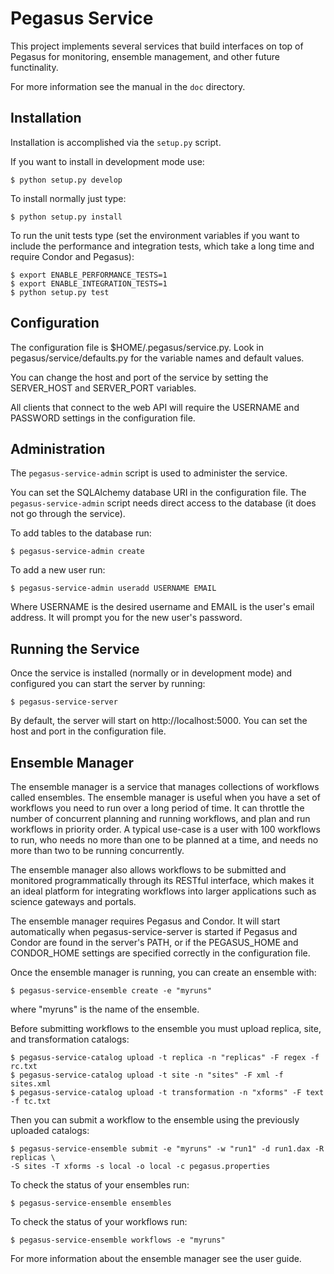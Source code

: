 Pegasus Service
===============
This project implements several services that build interfaces on top of 
Pegasus for monitoring, ensemble management, and other future functinality.

For more information see the manual in the `doc` directory.

Installation
------------
Installation is accomplished via the `setup.py` script.

If you want to install in development mode use:

    $ python setup.py develop

To install normally just type:

    $ python setup.py install

To run the unit tests type (set the environment variables if you want to
include the performance and integration tests, which take a long time and
require Condor and Pegasus):

    $ export ENABLE_PERFORMANCE_TESTS=1
    $ export ENABLE_INTEGRATION_TESTS=1
    $ python setup.py test

Configuration
-------------
The configuration file is $HOME/.pegasus/service.py. Look in
pegasus/service/defaults.py for the variable names and default values.

You can change the host and port of the service by setting the SERVER\_HOST
and SERVER\_PORT variables.

All clients that connect to the web API will require the USERNAME and
PASSWORD settings in the configuration file.

Administration
--------------
The `pegasus-service-admin` script is used to administer the service.

You can set the SQLAlchemy database URI in the configuration file. The
`pegasus-service-admin` script needs direct access to the database (it does
not go through the service).

To add tables to the database run:

    $ pegasus-service-admin create

To add a new user run:

    $ pegasus-service-admin useradd USERNAME EMAIL

Where USERNAME is the desired username and EMAIL is the user's email address.
It will prompt you for the new user's password.

Running the Service
-------------------
Once the service is installed (normally or in development mode) and
configured you can start the server by running:

    $ pegasus-service-server

By default, the server will start on http://localhost:5000. You can set
the host and port in the configuration file.

Ensemble Manager
----------------
The ensemble manager is a service that manages collections of workflows
called ensembles. The ensemble manager is useful when you have a set of
workflows you need to run over a long period of time. It can throttle
the number of concurrent planning and running workflows, and plan and
run workflows in priority order. A typical use-case is a user with 100
workflows to run, who needs no more than one to be planned at a time,
and needs no more than two to be running concurrently.

The ensemble manager also allows workflows to be submitted and monitored
programmatically through its RESTful interface, which makes it an ideal
platform for integrating workflows into larger applications such as
science gateways and portals.

The ensemble manager requires Pegasus and Condor. It will start
automatically when pegasus-service-server is started if Pegasus and Condor
are found in the server's PATH, or if the PEGASUS\_HOME and CONDOR\_HOME
settings are specified correctly in the configuration file.

Once the ensemble manager is running, you can create an ensemble with:

    $ pegasus-service-ensemble create -e "myruns"

where "myruns" is the name of the ensemble.

Before submitting workflows to the ensemble you must upload replica,
site, and transformation catalogs:

    $ pegasus-service-catalog upload -t replica -n "replicas" -F regex -f rc.txt
    $ pegasus-service-catalog upload -t site -n "sites" -F xml -f sites.xml
    $ pegasus-service-catalog upload -t transformation -n "xforms" -F text -f tc.txt

Then you can submit a workflow to the ensemble using the previously uploaded
catalogs:

    $ pegasus-service-ensemble submit -e "myruns" -w "run1" -d run1.dax -R replicas \
    -S sites -T xforms -s local -o local -c pegasus.properties

To check the status of your ensembles run:

    $ pegasus-service-ensemble ensembles

To check the status of your workflows run:

    $ pegasus-service-ensemble workflows -e "myruns"

For more information about the ensemble manager see the user guide.

